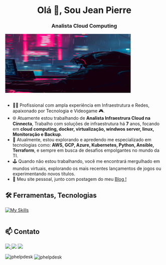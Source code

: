 <h1 align="center">Olá 👋, Sou Jean Pierre</h1>
<h3 align="center">Analista Cloud Computing</h3>

<img src="./code.jpg" alt="ilustração de um computador" min-width="400px" max-width="400px" width="400px" align="center">
<br><br>

- 👨‍💻 Profissional com ampla experiência em Infraestrutura e Redes, apaixonado por Tecnologia e Videogame 🎮.
- 🌐 Atuamente estou trabalhando de **Analista Infraestrura Cloud na Cinnecta**, Trabalho com soluções de infraestrutura há **7** anos, focando em **cloud computing, docker, virtualização, windwos server, linux, Monitoração e Backup**.
- 🚀 Atualmente, estou explorando e apredendo me especializado em tecnologias como: **AWS, GCP, Azure, Kubernetes, Python, Ansible, Terraform**, e sempre em busca de desafios empolgantes no mundo da TI.
- 🕹️ Quando não estou trabalhando, você me encontrará mergulhado em mundos virtuais, explorando os mais recentes lançamentos de jogos ou experimentando novos títulos.
- 🤝 Meu site pessoal, junto com postagem do meu [Blog !](https://jeanpierreft.github.io/)


## 🛠️ Ferramentas, Tecnologias
[![My Skills](https://skillicons.dev/icons?i=aws,gcp,azure,linux,windows,k8s,docker,ansible,terraform,grafana,bash,python,git,github,vscode,mysql)](https://skillicons.dev)<br><br>

## 📫 Contato
<div> 
<a href="https://www.instagram.com/jeanpierryft" target="_blank"><img src="https://img.shields.io/badge/-Instagram-%23E4405F?style=for-the-badge&logo=instagram&logoColor=white">
</a>
<a href = "mailto:jpinfo.sjc@gmail.com"> <img src="https://img.shields.io/badge/-Gmail-%23333?style=for-the-badge&logo=gmail&logoColor=white" target="_blank"></a>
<a href="https://www.linkedin.com/in/jeanpierrefernandestheodoro/" target="_blank"><img src="https://img.shields.io/badge/-LinkedIn-%230077B5?style=for-the-badge&logo=linkedin&logoColor=white"  target="_blank"></a> 

<p><img align="left" src="https://github-readme-stats.vercel.app/api/top-langs?username=jeanpierreft&show_icons=true&locale=en&layout=compact" alt="jphelpdesk" /></p>

<p>&nbsp;<img align="center" src="https://github-readme-stats.vercel.app/api?username=jeanpierreft&show_icons=true&locale=en" alt="jphelpdesk" /></p>